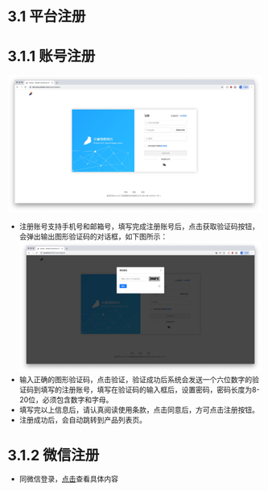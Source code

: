 # 3.1 平台注册
# 3.1.1 账号注册
![avatar](/images/register.jpg)
* 注册账号支持手机号和邮箱号，填写完成注册账号后，点击获取验证码按钮，会弹出输出图形验证码的对话框，如下图所示：
![avatar](/images/captcha.jpg)
* 输入正确的图形验证码，点击验证，验证成功后系统会发送一个六位数字的验证码到填写的注册账号，填写在验证码的输入框后，设置密码，密码长度为8-20位，必须包含数字和字母。
* 填写完以上信息后，请认真阅读使用条款，点击同意后，方可点击注册按钮。
* 注册成功后，会自动跳转到产品列表页。
# 3.1.2 微信注册
* 同微信登录，[点击](/login/login.html "用户登录")查看具体内容
